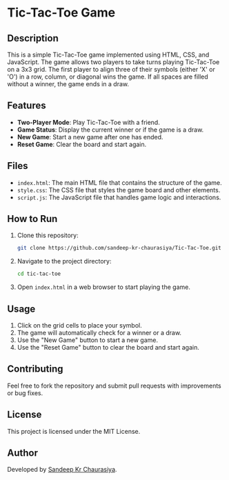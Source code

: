 # Tic-Tac-Toe Game

## Description

This is a simple Tic-Tac-Toe game implemented using HTML, CSS, and JavaScript. The game allows two players to take turns playing Tic-Tac-Toe on a 3x3 grid. The first player to align three of their symbols (either 'X' or 'O') in a row, column, or diagonal wins the game. If all spaces are filled without a winner, the game ends in a draw.

## Features

- **Two-Player Mode**: Play Tic-Tac-Toe with a friend.
- **Game Status**: Display the current winner or if the game is a draw.
- **New Game**: Start a new game after one has ended.
- **Reset Game**: Clear the board and start again.

## Files

- `index.html`: The main HTML file that contains the structure of the game.
- `style.css`: The CSS file that styles the game board and other elements.
- `script.js`: The JavaScript file that handles game logic and interactions.

## How to Run

1. Clone this repository:
    ```bash
    git clone https://github.com/sandeep-kr-chaurasiya/Tic-Tac-Toe.git
    ```

2. Navigate to the project directory:
    ```bash
    cd tic-tac-toe
    ```

3. Open `index.html` in a web browser to start playing the game.

## Usage

1. Click on the grid cells to place your symbol.
2. The game will automatically check for a winner or a draw.
3. Use the "New Game" button to start a new game.
4. Use the "Reset Game" button to clear the board and start again.

## Contributing

Feel free to fork the repository and submit pull requests with improvements or bug fixes. 

## License

This project is licensed under the MIT License.

## Author

Developed by [Sandeep Kr Chaurasiya](https://github.com/sandeep-kr-chaurasiya).
